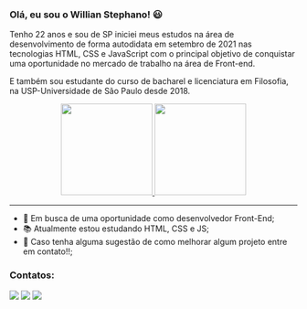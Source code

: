 ### Olá, eu sou o Willian Stephano! 😃
<p>Tenho 22 anos e sou de SP iniciei meus estudos na área de desenvolvimento de forma autodidata em setembro de 2021 nas tecnologias HTML, CSS e JavaScript com o principal objetivo de conquistar uma oportunidade no mercado de trabalho na área de Front-end.<p/>
<p>E também sou estudante do curso de bacharel e licenciatura em Filosofia, na USP-Universidade de São Paulo desde 2018.</p>

<div align="center">
  <a href="https://github.com/WillianStephano">
    <img height="160em" src="https://github-readme-stats.vercel.app/api?username=willianstephano&show_icons=true&theme=graywhite&include_all_commits=true&count_private=true"/>
    <img height="160em" src="https://github-readme-stats.vercel.app/api/top-langs/?username=willianstephano&layout=compact&langs_count=7&theme=graywhite"/>
  </a>                                                                                                                                                
</div>



---
- 💼 Em busca de uma oportunidade como desenvolvedor Front-End;
- 📚 Atualmente estou estudando HTML, CSS e JS;
- 🤔 Caso tenha alguma sugestão de como melhorar algum projeto entre em contato!!;

### Contatos:

<div>

<a href="https://www.instagram.com/will_stephano/" target="_blank"><img src="https://img.shields.io/badge/-Instagram-%23E4405F?style=for-the-badge&logo=instagram&logoColor=white" target="_blank"></a>
<a href = "mailto:will.stephano@gmail.com"><img src="https://img.shields.io/badge/Gmail-D14836?style=for-the-badge&logo=gmail&logoColor=white" target="_blank"></a>
<a href="https://www.linkedin.com/in/willian-stephano/" target="_blank"><img src="https://img.shields.io/badge/-LinkedIn-%230077B5?style=for-the-badge&logo=linkedin&logoColor=white" target="_blank"></a>   
</div>

